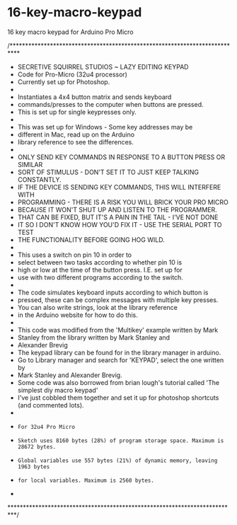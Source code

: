 # 16-key-macro-keypad
16 key macro keypad for Arduino Pro Micro

/***************************************************************************
 *    SECRETIVE SQUIRREL STUDIOS ~ LAZY EDITING KEYPAD
 *    Code for Pro-Micro (32u4 processor)
 *    Currently set up for Photoshop.
 *    
 *    Instantiates a 4x4 button matrix and sends keyboard 
 *    commands/presses to the computer when buttons are pressed.
 *    This is set up for single keypresses only.
 *    
 *    This was set up for Windows - Some key addresses may be 
 *    different in Mac, read up on the <KEYBOARD> Arduino 
 *    library reference to see the differences.
 *    
 *    ONLY SEND KEY COMMANDS IN RESPONSE TO A BUTTON PRESS OR SIMILAR 
 *    SORT OF STIMULUS - DON'T SET IT TO JUST KEEP TALKING CONSTANTLY.
 *    IF THE DEVICE IS SENDING KEY COMMANDS, THIS WILL INTERFERE WITH 
 *    PROGRAMMING - THERE IS A RISK YOU WILL BRICK YOUR PRO MICRO
 *    BECAUSE IT WON'T SHUT UP AND LISTEN TO THE PROGRAMMER. 
 *    THAT CAN BE FIXED, BUT IT'S A PAIN IN THE TAIL - I'VE NOT DONE
 *    IT SO I DON'T KNOW HOW YOU'D FIX IT - USE THE SERIAL PORT TO TEST
 *    THE FUNCTIONALITY BEFORE GOING HOG WILD.
 *    
 *    This uses a switch on pin 10 in order to
 *    select between two tasks according to whether pin 10 is 
 *    high or low at the time of the button press. I.E. set up for 
 *    use with two different programs according to the switch.
 *    
 *    The code simulates keyboard inputs according to which button is 
 *    pressed, these can be complex messages with multiple key presses.
 *    You can also write strings, look at the <KEYBOARD> library reference
 *    in the Arduino website for how to do this.
 *    
 *    This code was modified from the 'Multikey' example written by Mark 
 *    Stanley from the <KEYPAD> library written by  Mark Stanley and 
 *    Alexander Brevig  
 *    The keypad library can be found for in the library manager in arduino. 
 *    Go to Library manager and search for 'KEYPAD', select the one written by
 *    Mark Stanley and Alexander Brevig.
 *    Some code was also borrowed from brian lough's tutorial called 'The simplest diy macro keypad'
 *    I've just cobbled them together and set it up for photoshop shortcuts (and commented lots).
 *     
 *     For 32u4 Pro Micro
 *     Sketch uses 8160 bytes (28%) of program storage space. Maximum is 28672 bytes.
 *     Global variables use 557 bytes (21%) of dynamic memory, leaving 1963 bytes 
 *     for local variables. Maximum is 2560 bytes.

 *    
 **************************************************************************/
 
 
 
